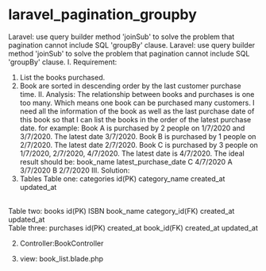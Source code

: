 # laravel_pagination_groupby
Laravel: use query builder method 'joinSub' to solve the problem that pagination cannot include SQL 'groupBy' clause.
Laravel: use query builder method 'joinSub' to solve the problem that pagination cannot include SQL 'groupBy' clause.
I. Requirement:
1. List the books purchased.
2. Book are sorted in descending order by the last customer purchase time.
II. Analysis:
The relationship between books and purchases is one too many. Which means one book can be purchased many customers. I need all the information of the book as well as the last purchase date of this book so that I can list the books in the order of the latest purchase date.
for example:
Book A is purchased by 2 people on 1/7/2020 and 3/7/2020. The latest date 3/7/2020.
Book B is purchased by 1 people on 2/7/2020. The latest date 2/7/2020.
Book C is purchased by 3 people on 1/7/2020, 2/7/2020, 4/7/2020. The latest date is 4/7/2020.
The ideal result should be:
book_name latest_purchase_date
C 4/7/2020
A 3/7/2020
B 2/7/2020
III. Solution:
1. Tables
Table one: categories
	id(PK)
	category_name
	created_at
	updated_at
<br>
Table two: books
	id(PK)
	ISBN
	book_name
	category_id(FK)
	created_at
	updated_at
<br>
Table three: purchases
	id(PK)
	created_at
	book_id(FK)
	created_at
	updated_at

2. Controller:BookController 

3. view: book_list.blade.php
